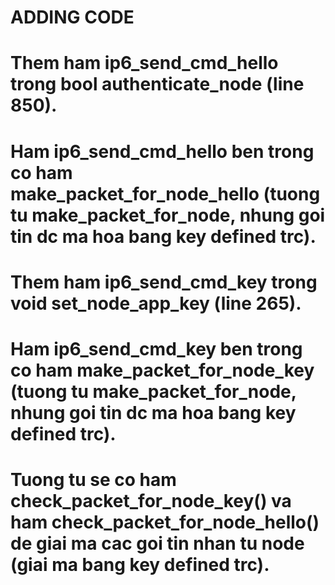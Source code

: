 # ADDING CODE 
# Them ham ip6_send_cmd_hello trong bool authenticate_node (line 850).
# Ham ip6_send_cmd_hello ben trong co ham make_packet_for_node_hello (tuong tu make_packet_for_node, nhung goi tin dc ma hoa bang key defined trc).
# Them ham ip6_send_cmd_key trong void set_node_app_key (line 265).
# Ham ip6_send_cmd_key ben trong co ham make_packet_for_node_key (tuong tu make_packet_for_node, nhung goi tin dc ma hoa bang key defined trc).
# Tuong tu se co ham check_packet_for_node_key() va ham check_packet_for_node_hello() de giai ma cac goi tin nhan tu node (giai ma bang key defined trc).

